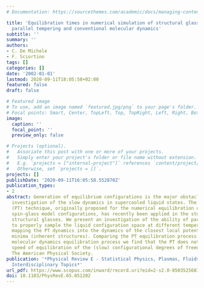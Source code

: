 ```yaml
---
# Documentation: https://sourcethemes.com/academic/docs/managing-content/

title: 'Equilibration times in numerical simulation of structural glasses: Comparing
  parallel tempering and conventional molecular dynamics'
subtitle: ''
summary: ''
authors:
- C. De Michele
- F. Sciortino
tags: []
categories: []
date: '2002-01-01'
lastmod: 2020-09-11T18:05:58+02:00
featured: false
draft: false

# Featured image
# To use, add an image named `featured.jpg/png` to your page's folder.
# Focal points: Smart, Center, TopLeft, Top, TopRight, Left, Right, BottomLeft, Bottom, BottomRight.
image:
  caption: ''
  focal_point: ''
  preview_only: false

# Projects (optional).
#   Associate this post with one or more of your projects.
#   Simply enter your project's folder or file name without extension.
#   E.g. `projects = ["internal-project"]` references `content/project/deep-learning/index.md`.
#   Otherwise, set `projects = []`.
projects: []
publishDate: '2020-09-11T16:05:58.552870Z'
publication_types:
- 2
abstract: Generation of equilibrium configurations is the major obstacle for numerical
  investigation of the slow dynamics in supercooled liquid states. The parallel tempering
  (PT) technique, originally proposed for the numerical equilibration of discrete
  spin-glass model configurations, has recently been applied in the study of supercooled
  structural glasses. We present an investigation of the ability of parallel tempering
  to properly sample the liquid configuration space at different temperatures, by
  mapping the PT dynamics into the dynamics of the closest local potential energy
  minima (inherent structures). Comparing the PT equilibration process with the standard
  molecular dynamics equilibration process we find that the PT does not increase the
  speed of equilibration of the (slow) configurational degrees of freedom. © 2002
  The American Physical Society.
publication: '*Physical Review E - Statistical Physics, Plasmas, Fluids, and Related
  Interdisciplinary Topics*'
url_pdf: https://www.scopus.com/inward/record.uri?eid=2-s2.0-85035256812&doi=10.1103%2fPhysRevE.65.051202&partnerID=40&md5=77eb31712c684ec9950a35361331197e
doi: 10.1103/PhysRevE.65.051202
---
```

